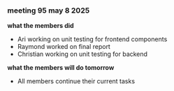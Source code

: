 ### meeting 95 may 8 2025
**what the members did**
- Ari working on unit testing for frontend components
- Raymond worked on final report
- Christian working on unit testing for backend

**what the members will do tomorrow**
- All members continue their current tasks 